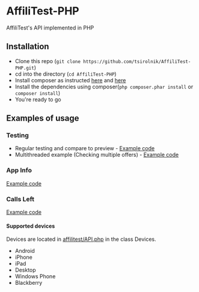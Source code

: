 # AffiliTest-PHP
AffiliTest's API implemented in PHP

## Installation
  * Clone this repo (`git clone https://github.com/tsirolnik/AffiliTest-PHP.git`)
  * cd into the directory (`cd AffiliTest-PHP`)
  * Install composer as instructed [here](https://getcomposer.org/doc/00-intro.md) and [here](https://getcomposer.org/download/)
  * Install the dependencies using composer(`php composer.phar install` or `composer install`)
  * You're ready to go

## Examples of usage

### Testing
  * Regular testing and compare to preview - [Example code](example.php)
  * Multithreaded example (Checking multiple offers) - [Example code](example.multi.php)

### App Info
 [Example code](example.appinfo.php)

### Calls Left
 [Example code](example.callsleft.php)

 #### Supported devices
  Devices are located in [affilitest/API.php](affilitest/API.php) in the class Devices.
  * Android
  * iPhone
  * iPad
  * Desktop
  * Windows Phone
  * Blackberry
